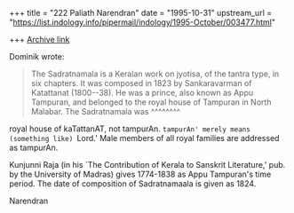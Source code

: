 +++
title = "222 Paliath Narendran"
date = "1995-10-31"
upstream_url = "https://list.indology.info/pipermail/indology/1995-October/003477.html"

+++
[Archive link](https://list.indology.info/pipermail/indology/1995-October/003477.html)


Dominik wrote: 

> The Sadratnamala is a Keralan work on jyotisa, of the tantra type, in
> six chapters.  It was composed in 1823 by Sankaravarman of Katattanat
> (1800--38).  He was a prince, also known as Appu Tampuran, and belonged
> to the royal house of Tampuran in North Malabar.  The Sadratnamala was
                        ^^^^^^^^

royal house of kaTattanAT, not tampurAn. `tampurAn' merely means
(something like) `Lord.' Male members of all royal families are
addressed as tampurAn.

Kunjunni Raja (in his `The Contribution of Kerala to Sanskrit
Literature,' pub. by the University of Madras) gives 1774-1838 as
Appu Tampuran's time period.  The date of composition of
Sadratnamaala is given as 1824.

Narendran





